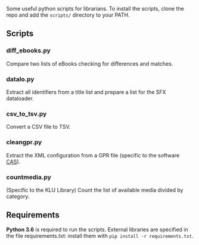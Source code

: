 Some useful python scripts for librarians.
To install the scripts, clone the repo and add the `scripts/` directory to your PATH.

## Scripts
### diff_ebooks.py
Compare two lists of eBooks checking for differences and matches.

### datalo.py
Extract all identifiers from a title list and prepare a list for the SFX dataloader.

### csv_to_tsv.py
Convert a CSV file to TSV.

### cleangpr.py
Extract the XML configuration from a GPR file (specific to the software [CAS](http://www.cas-crm.com/)).

### countmedia.py
(Specific to the KLU Library) Count the list of available media divided by category.

## Requirements
**Python 3.6** is required to run the scripts.
External libraries are specified in the file requirements.txt: install them with `pip install -r requirements.txt`.